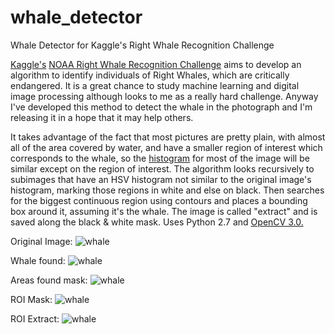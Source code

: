 # whale_detector
Whale Detector for Kaggle's Right Whale Recognition Challenge

<a href="http://kaggle.com" target="_blank">Kaggle's</a> <a href="https://www.kaggle.com/c/noaa-right-whale-recognition" target="_blank">NOAA Right Whale Recognition Challenge</a> aims to develop an algorithm to identify individuals of Right Whales, which are critically endangered. It is a great chance to study machine learning and digital image processing although looks to me as a really hard challenge. Anyway I've developed this method to detect the whale in the photograph and I'm releasing it in a hope that it may help others.

It takes advantage of the fact that most pictures are pretty plain, with almost all of the area covered by water, and have a smaller region of interest which corresponds to the whale, so the <a href="http://docs.opencv.org/3.0.0/d6/dc7/group__imgproc__hist.html" target="_blank">histogram</a> for most of the image will be similar except on the region of  interest. The algorithm looks recursively to subimages that have an HSV histogram not similar to the original image's histogram, marking those regions in white and else on black. Then searches for the biggest continuous region using contours and places a bounding box around it, assuming it's the whale. The image is called "extract" and is saved along the black & white mask. 
Uses Python 2.7 and <a href="http://opencv.org/opencv-3-0.html" target="_blank">OpenCV 3.0.</a> 

Original Image:
<img src="https://raw.githubusercontent.com/eduardofv/whale_detector/master/w_7489.jpg" alt="whale" style="max-width:500px" />

Whale found:
<img src="https://raw.githubusercontent.com/eduardofv/whale_detector/master/w_7489.jpg.areas.jpg" alt="whale" style="max-width:500px" />

Areas found mask:
<img src="https://raw.githubusercontent.com/eduardofv/whale_detector/master/w_7489.jpg.mask-areas.jpg" alt="whale" style="max-width:500px" />

ROI Mask:
<img src="https://raw.githubusercontent.com/eduardofv/whale_detector/master/w_7489.jpg.mask.jpg" alt="whale" style="max-width:500px" />

ROI Extract:
<img src="https://raw.githubusercontent.com/eduardofv/whale_detector/master/w_7489.jpg.extract.jpg" alt="whale" style="max-width:500px" />
